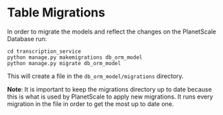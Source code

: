 # Table Migrations
In order to migrate the models and reflect the changes on the PlanetScale Database run:

```
cd transcription_service
python manage.py makemigrations db_orm_model
python manage.py migrate db_orm_model
```

This will create a file in the ```db_orm_model/migrations``` directory.

**Note**: It is important to keep the migrations directory up to date because this is what is used by PlanetScale to apply new migrations. It runs every migration in the file in order to get the most up to date one.
